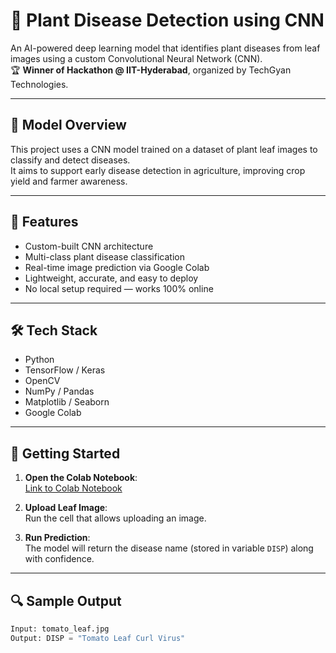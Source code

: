 # 🌿 Plant Disease Detection using CNN

An AI-powered deep learning model that identifies plant diseases from leaf images using a custom Convolutional Neural Network (CNN).  
🏆 **Winner of Hackathon @ IIT-Hyderabad**, organized by TechGyan Technologies.

---

## 🧠 Model Overview

This project uses a CNN model trained on a dataset of plant leaf images to classify and detect diseases.  
It aims to support early disease detection in agriculture, improving crop yield and farmer awareness.

---

## 📌 Features

- Custom-built CNN architecture
- Multi-class plant disease classification
- Real-time image prediction via Google Colab
- Lightweight, accurate, and easy to deploy
- No local setup required — works 100% online

---

## 🛠️ Tech Stack

- Python
- TensorFlow / Keras
- OpenCV
- NumPy / Pandas
- Matplotlib / Seaborn
- Google Colab

---

## 🚀 Getting Started

1. **Open the Colab Notebook**:  
   [Link to Colab Notebook](#) <!-- Replace with actual link -->

2. **Upload Leaf Image**:  
   Run the cell that allows uploading an image.

3. **Run Prediction**:  
   The model will return the disease name (stored in variable `DISP`) along with confidence.

---

## 🔍 Sample Output

```python
Input: tomato_leaf.jpg
Output: DISP = "Tomato Leaf Curl Virus"
